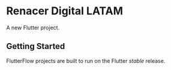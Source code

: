 # Renacer Digital LATAM

A new Flutter project.

## Getting Started

FlutterFlow projects are built to run on the Flutter _stable_ release.
